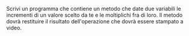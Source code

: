 Scrivi un programma che contiene un metodo che date due variabili le incrementi di un valore scelto da te e le moltiplichi fra di loro.
Il metodo dovrà restituire il risultato dell'operazione che dovrà essere stampato a video.
